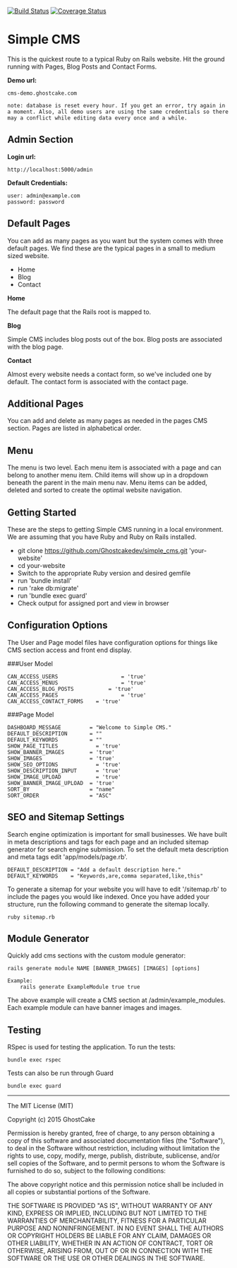 [![Build Status](https://travis-ci.org/Ghostcakedev/simple_cms.svg?branch=master)](https://travis-ci.org/Ghostcakedev/simple_cms)
[![Coverage Status](https://coveralls.io/repos/ghostcakedev/simple_cms/badge.svg?branch=develop)](https://coveralls.io/r/ghostcakedev/simple_cms?branch=develop)

# Simple CMS

This is the quickest route to a typical Ruby on Rails website. Hit the ground running with Pages, Blog Posts and Contact Forms.

**Demo url:**
```
cms-demo.ghostcake.com

note: database is reset every hour. If you get an error, try again in a moment. Also, all demo users are using the same credentials so there may a conflict while editing data every once and a while.
```


## Admin Section

**Login url:**
```
http://localhost:5000/admin
```


**Default Credentials:**
```
user: admin@example.com
password: password
```

## Default Pages

You can add as many pages as you want but the system comes with three default pages. We find these are the typical pages in a small to medium sized website.

*	Home
* Blog
* Contact

**Home**

The default page that the Rails root is mapped to.

**Blog**

Simple CMS includes blog posts out of the box. Blog posts are associated with the blog page.


**Contact**

Almost every website needs a contact form, so we've included one by default. The contact form is associated with the contact page.


## Additional Pages

You can add and delete as many pages as needed in the pages CMS section. Pages are listed in alphabetical order.


## Menu

The menu is two level. Each menu item is associated with a page and can belong to another menu item. Child items will show up in a dropdown beneath the parent in the main menu nav. Menu items can be added, deleted and sorted to create the optimal website navigation.


## Getting Started


These are the steps to getting Simple CMS running in a local environment. We are assuming that you have Ruby and Ruby on Rails installed.

* git clone https://github.com/Ghostcakedev/simple_cms.git 'your-website'
* cd your-website
* Switch to the appropriate Ruby version and desired gemfile
* run 'bundle install'
* run 'rake db:migrate'
* run 'bundle exec guard'
* Check output for assigned port and view in browser

## Configuration Options

The User and Page model files have configuration options for things like CMS section access and front end display.

###User Model

```
CAN_ACCESS_USERS					= 'true'
CAN_ACCESS_MENUS					= 'true'
CAN_ACCESS_BLOG_POSTS			= 'true'
CAN_ACCESS_PAGES					= 'true'
CAN_ACCESS_CONTACT_FORMS	= 'true'
```

###Page Model

```
DASHBOARD_MESSAGE         = "Welcome to Simple CMS."
DEFAULT_DESCRIPTION       = ""
DEFAULT_KEYWORDS          = ""
SHOW_PAGE_TITLES	        = 'true'
SHOW_BANNER_IMAGES        = 'true'
SHOW_IMAGES               = 'true'
SHOW_SEO_OPTIONS     	    = 'true'
SHOW_DESCRIPTION_INPUT  	= 'true'
SHOW_IMAGE_UPLOAD       	= 'true'
SHOW_BANNER_IMAGE_UPLOAD  = 'true'
SORT_BY                   = "name"
SORT_ORDER                = "ASC"
```

## SEO and Sitemap Settings

Search engine optimization is important for small businesses. We have built in meta descriptions and tags for each page and an included sitemap generator for search engine submission. To set the default meta description and meta tags edit 'app/models/page.rb'.

```
DEFAULT_DESCRIPTION = "Add a default description here."
DEFAULT_KEYWORDS    = "Keywords,are,comma separated,like,this"
```

To generate a sitemap for your website you will have to edit '/sitemap.rb' to include the pages you would like indexed. Once you have added your structure, run the following command to generate the sitemap locally.

```
ruby sitemap.rb
```

## Module Generator

Quickly add cms sections with the custom module generator:

```
rails generate module NAME [BANNER_IMAGES] [IMAGES] [options]

Example:
	rails generate ExampleModule true true
```

The above example will create a CMS section at /admin/example_modules. Each example module can have banner images and images.

## Testing

RSpec is used for testing the application. To run the tests:

```
bundle exec rspec
```

Tests can also be run through Guard

```
bundle exec guard
```


--------------------------------------------------------------------------------------

The MIT License (MIT)

Copyright (c) 2015 GhostCake

Permission is hereby granted, free of charge, to any person obtaining a copy
of this software and associated documentation files (the "Software"), to deal
in the Software without restriction, including without limitation the rights
to use, copy, modify, merge, publish, distribute, sublicense, and/or sell
copies of the Software, and to permit persons to whom the Software is
furnished to do so, subject to the following conditions:

The above copyright notice and this permission notice shall be included in
all copies or substantial portions of the Software.

THE SOFTWARE IS PROVIDED "AS IS", WITHOUT WARRANTY OF ANY KIND, EXPRESS OR
IMPLIED, INCLUDING BUT NOT LIMITED TO THE WARRANTIES OF MERCHANTABILITY,
FITNESS FOR A PARTICULAR PURPOSE AND NONINFRINGEMENT. IN NO EVENT SHALL THE
AUTHORS OR COPYRIGHT HOLDERS BE LIABLE FOR ANY CLAIM, DAMAGES OR OTHER
LIABILITY, WHETHER IN AN ACTION OF CONTRACT, TORT OR OTHERWISE, ARISING FROM,
OUT OF OR IN CONNECTION WITH THE SOFTWARE OR THE USE OR OTHER DEALINGS IN
THE SOFTWARE.
